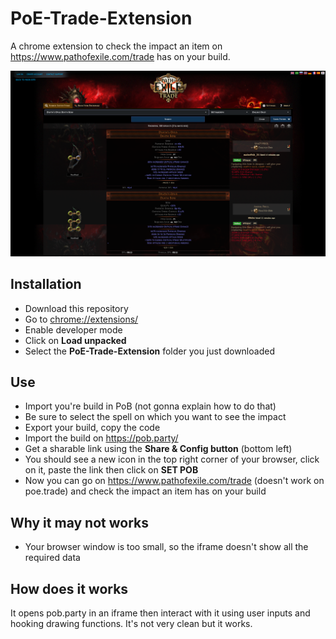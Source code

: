# PoE-Trade-Extension
A chrome extension to check the impact an item on https://www.pathofexile.com/trade has on your build.

![](img/capture-2.png?raw=true)

## Installation
- Download this repository
- Go to [chrome://extensions/](chrome://extensions/)
- Enable developer mode
- Click on **Load unpacked**
- Select the **PoE-Trade-Extension** folder you just downloaded

## Use
- Import you're build in PoB (not gonna explain how to do that)
- Be sure to select the spell on which you want to see the impact
- Export your build, copy the code
- Import the build on https://pob.party/
- Get a sharable link using the **Share & Config button** (bottom left)
- You should see a new icon in the top right corner of your browser, click on it, paste the link then click on **SET POB**
- Now you can go on https://www.pathofexile.com/trade (doesn't work on poe.trade) and check the impact an item has on your build

## Why it may not works
- Your browser window is too small, so the iframe doesn't show all the required data

## How does it works
It opens pob.party in an iframe then interact with it using user inputs and hooking drawing functions. It's not very clean but it works.
